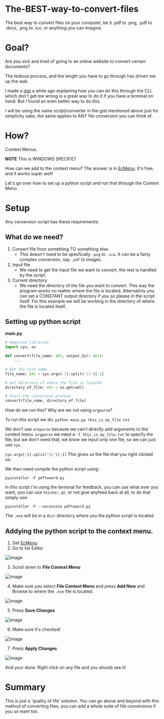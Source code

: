 # The-BEST-way-to-convert-files
The best way to convert files on your computer, be it .pdf to .png, .pdf to .docx, .png to .ico, or anything you can imagine.

# Goal?
Are you sick and tired of going to an online website to convert certain documents? 

The tedious process, and the length you have to go through has driven me up the wall.

I made a [gist](https://gist.github.com/JareBear12418/d4094a87b17364952937f54ba1728a0a) a while ago explaining how you can do this through the CLI, which don't get me wrong is a great way to do it if you have a terminal on hand. But I found an even better way to do this.

I will be using the same script/converter in the gist mentioned above just for simplicity sake, the same applies to ANY file conversion you can think of.

# How?
Context Menus.

**NOTE** This is WINDOWS SPECIFIC!

How can we add to the context menu?
The answer is in [EcMenu](https://www.sordum.org/7615/easy-context-menu-v1-6/). It's free, and it works super well!

Let's go over how to set up a python script and run that through the Context Menu.

# Setup
Any conversion script has these requirements:

## What do we need?
1. Convert file from something TO something else.
    - This doesn't need to be spesfically `.png` to `.ico`. It can be a fairly complex conversion, say `.pdf` to images.
2. Input file
    - We need to get the input file we want to convert, the rest is handled by the script.
3. Current directory
    - We need the directory of the file you want to convert. This way the program works no matter where the file is located. Alternativly you can set a CONSTANT output directory if you so please in the script itself. For this example we will be working in the directory of where the file is located itself.

## Setting up python script
**main.py**
```python
# Required libraries
import sys, os

def convert(file_name: str, output_dir: str):
    ...

# Get the file name
file_name: str = sys.argv[-1].split('\\')[-1]

# Get directory of where the file is located 
directory_of_file: str = os.getcwd()

# Start the conversion process
convert(file_name, directory_of_file)
```

How do we run this? Why are we not using `argparse`?

To run this script we do:
`python main.py this_is_my_file.txt`

We don't use `areparse` because we can't directly add arguments to the context menu. `argparse` we need a `-f this_is_my_file.txt` to specify the file, but we don't need that, we know we input only one file, so we can just use `sys`.

`sys.argv[-1].split('\\')[-1]` This gives us the file that you right clicked on.

We then need compile the python script using:

`pyinstaller -F pdftoword.py`

In this script i'm using the terminal for feedback, you can use what ever you want, you can use `tkinter`, `qt`, or not give anyfeed back at all, to do that simply use:

`pyinstaller -F --noconsole pdftoword.py`

The `.exe` will be in a `dist` directory where you the python script is located.

## Addying the python script to the context menu.
1. Get [EcMenu](https://www.sordum.org/7615/easy-context-menu-v1-6)
2. Go to list Editor

![image](https://user-images.githubusercontent.com/25397800/142265460-6c3047bc-a389-4d51-b743-9821bc982953.png)

3. Scroll down to **File Context Menu**

![image](https://user-images.githubusercontent.com/25397800/142265628-ef5ff283-9b47-42af-b3da-a99fba2ef0c2.png)

4. Make sure you select **File Context Menu** and press **Add New** and Browse to where the `.exe` file is located.

![image](https://user-images.githubusercontent.com/25397800/142265847-061e1d4d-b885-4dca-8f23-684304bd62f1.png)

5. Press **Save Changes**

![image](https://user-images.githubusercontent.com/25397800/142266216-52010316-fcbb-4141-a002-73130064e18d.png)

6. Make sure it's checked!

![image](https://user-images.githubusercontent.com/25397800/142266363-5ce4fe62-35e2-41d1-a4f4-86d19a2e2477.png)

7. Press **Apply Changes**

![image](https://user-images.githubusercontent.com/25397800/142266458-9942f641-095e-4dc3-b4ce-0a5146fd8d66.png)

And your done. Right click on any file and you should see it!

# Summary
This is just a 'quality of life' solution. You can go above and beyond with this method of converting files, you can add a whole suite of file conversions if you so want too.

